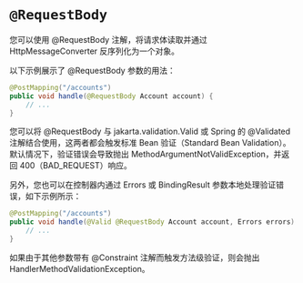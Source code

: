 # `@RequestBody`

您可以使用 @RequestBody 注解，将请求体读取并通过 HttpMessageConverter 反序列化为一个对象。

以下示例展示了 @RequestBody 参数的用法：

```java
@PostMapping("/accounts")
public void handle(@RequestBody Account account) {
	// ...
}
```

您可以将 @RequestBody 与 jakarta.validation.Valid 或 Spring 的 @Validated 注解结合使用，这两者都会触发标准 Bean 验证（Standard Bean Validation）。默认情况下，验证错误会导致抛出 MethodArgumentNotValidException，并返回 400（BAD_REQUEST）响应。

另外，您也可以在控制器内通过 Errors 或 BindingResult 参数本地处理验证错误，如下示例所示：

```java
@PostMapping("/accounts")
public void handle(@Valid @RequestBody Account account, Errors errors) {
	// ...
}
```

如果由于其他参数带有 @Constraint 注解而触发方法级验证，则会抛出 HandlerMethodValidationException。
